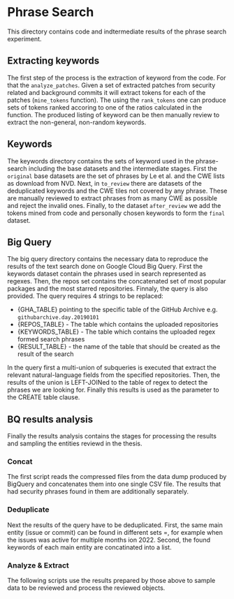 # Phrase Search

This directory contains code and indtermediate results of the phrase search experiment. 

## Extracting keywords

The first step of the process is the extraction of keyword from the code. For that the `analyze_patches`. Given a set of extracted patches from security related and background commits it will extract tokens for each of the patches (`mine_tokens` function). The using the `rank_tokens` one can produce sets of tokens ranked accoring to one of the ratios calculated in the function. The produced listing of keyword can be then manually review to extract the non-general, non-random keywords.


## Keywords

The keywords directory contains the sets of keyword used in the phrase-search including the base datasets and the intermediate stages. First the `original` base datasets are the set of phrases by Le et al. and the CWE lists as download from NVD. Next, in `to_review` there are datasets of the deduplicated keywords and the CWE tiles not covered by any phrase. These are manually reviewed to extract phrases from as many CWE as possible and reject the invalid ones. Finally, to the dataset `after_review` we add the tokens mined from code and personally chosen keywords to form the `final` dataset.


## Big Query

The big query directory contains the necessary data to reproduce the results of the text search done on Google Cloud Big Query. First the keywords dataset contain the phrases used in search represented as regexes. Then, the repos set contains the concatenated set of most popular packages and the most starred repositories. Finnaly, the query is also provided. The query requires 4 strings to be replaced: 
- {GHA_TABLE} pointing to the specific table of the GitHub Archive e.g. `githubarchive.day.20190101`
- {REPOS_TABLE} - The table which contains the uploaded repositories
- {KEYWORDS_TABLE} - The table which contains the uploaded regex formed search phrases
- {RESULT_TABLE} - the name of the table that should be created as the result of the search

In the query first a multi-union of subqueries is executed that extract the relevant natural-language fields from the specified repositories. Then, the results of the union is LEFT-JOINed to the table of regex to detect the phrases we are looking for. Finally this results is used as the parameter to the CREATE table clause.


## BQ results analysis

Finally the results analysis contains the stages for processing the results and sampling the entities reviewd in the thesis.

### Concat

The first script reads the compressed files from the data dump produced by BigQuery and concatenates them into one single CSV file. The results that had security phrases found in them are additionally separately.

### Deduplicate

Next the results of the query have to be deduplicated. First, the same main entity (issue or commit) can be found in different sets =, for example when the issues was active for multiple months ion 2022. Second, the found keywords of each main entity are concatinated into a list.

### Analyze & Extract

The following scripts use the results prepared by those above to sample data to be reviewed and process the reviewed objects.